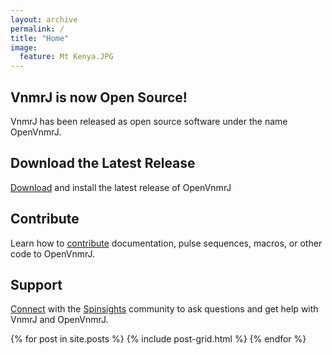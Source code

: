 ```yaml
---
layout: archive
permalink: /
title: "Home"
image:
  feature: Mt Kenya.JPG
---
```


<div class="tiles">

<div class="tile">
  <h2 class="post-title">VnmrJ is now Open Source!</h2>
  <p class="post-excerpt">VnmrJ has been released as open source software under the name OpenVnmrJ.</p>
</div><!-- /.tile -->

<div class="tile">
  <h2 class="post-title">Download the Latest Release</h2>
  <p class="post-excerpt"><a href="{{site.baseurl}}Downloading/">Download</a> and install the latest release of OpenVnmrJ</p>
</div><!-- /.tile -->

<div class="tile">
  <h2 class="post-title">Contribute</h2>
  <p class="post-excerpt">Learn how to <a href="{{site.baseurl}}Contributing/">contribute</a> documentation, pulse sequences, macros, or other code to OpenVnmrJ.</p>
</div><!-- /.tile -->

<div class="tile">
  <h2 class="post-title">Support</h2>
<p class="post-excerpt"><a href="http://spinsights.chem.agilent.com">Connect</a> with the <a href="https://spinsights.chem.agilent.com">Spinsights</a> community to ask questions and get help with VnmrJ and OpenVnmrJ.</p>
</div><!-- /.tile -->

</div><!-- /.tiles -->
<div class="tiles">
{% for post in site.posts %}
	{% include post-grid.html %}
{% endfor %}
